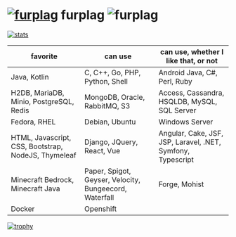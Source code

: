 # [![furplag](https://gravatar.com/avatar/09f9283834e4c3233bb7e41ab0f0671b?size=64)](https://github.com/furplag/)  furplag  ![furplag](https://komarev.com/ghpvc/?username=furplag&style=flat-square&color=389bac)

[![stats](https://github-readme-stats.vercel.app/api?username=furplag&show_icons=true&include_all_commits=true&theme=dark)](https://github.com/anuraghazra/github-readme-stats)

| favorite | can use | can use, whether I like that, or not |
|----|----|----|
| Java, Kotlin | C, C++, Go, PHP, Python, Shell | Android Java, C#, Perl, Ruby |
| H2DB, MariaDB, Minio, PostgreSQL, Redis | MongoDB, Oracle, RabbitMQ, S3 | Access, Cassandra, HSQLDB, MySQL, SQL Server |
| Fedora, RHEL | Debian, Ubuntu | Windows Server |
| HTML, Javascript, CSS, Bootstrap, NodeJS, Thymeleaf | Django, JQuery, React, Vue | Angular, Cake, JSF, JSP, Laravel, .NET, Symfony, Typescript |
| Minecraft Bedrock, Minecraft Java | Paper, Spigot, Geyser, Velocity, Bungeecord, Waterfall | Forge, Mohist |
| Docker | Openshift |  |
  
[![trophy](https://github-profile-trophy.vercel.app/?username=furplag&rank=-?&no-bg=true&no-frame=true&theme=gitdimmed)](https://github.com/ryo-ma/github-profile-trophy)
